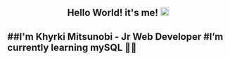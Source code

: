 <h2 align="center">Hello World! it's me! <img src="https://camo.githubusercontent.com/e8e7b06ecf583bc040eb60e44eb5b8e0ecc5421320a92929ce21522dbc34c891/68747470733a2f2f6d656469612e67697068792e636f6d2f6d656469612f6876524a434c467a6361737252346961377a2f67697068792e676966" width="20" /><h2/>
<!-- markdonw-->

##I'm Khyrki Mitsunobi - Jr Web Developer
#I’m currently learning mySQL 🎲🎲




<!--
<p align="center">
  <img src="https://www.futuremind.com/m/job_offers/experienced-android-developer-warsawtychy-or-remote/r%C3%B3%C5%BCne2_Obszar_roboczy_1_kopia_6.png" />
</p>
-->
<!--
![](https://github-profile-summary-cards.vercel.app/api/cards/profile-details?username=Khyrki&theme=nord_dark)
![](https://github-profile-summary-cards.vercel.app/api/cards/stats?username=khyrki&theme=nord_dark)
. ![](https://github-profile-summary-cards.vercel.app/api/cards/productive-time?username=khyrki&theme=nord_dark)
-->



<!--
**Khyrki/Khyrki** is a ✨ _special_ ✨ repository because its `README.md` (this file) appears on your GitHub profile.

Here are some ideas to get you started:

- 🔭 I’m currently working on ...
- 🌱 I’m currently learning ...
- 👯 I’m looking to collaborate on ...
- 🤔 I’m looking for help with ...
- 💬 Ask me about ...
- 📫 How to reach me: ...
- 😄 Pronouns: ...
- ⚡ Fun fact: ...
-->
